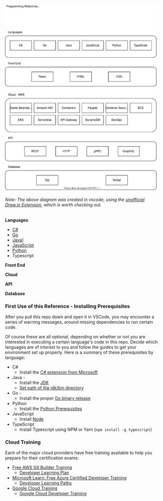 ![HoodCodes Reference Topics](assets/Topics.svg)

###### _Note: The above diagram was created in vscode, using the [unofficial Draw.io Extension](https://marketplace.visualstudio.com/items?itemName=hediet.vscode-drawio), which is worth checking out._

**Languages**

- [C#](./charp/)
- [Go](./go./)
- [Java](./java/)]
- [JavaScript](./javascript/)
- [Python](./python/)
- Typescript

**Front End**

**Cloud**

**API**

**Database**

### First Use of this Reference - Installing Prerequisites

After you pull this repo down and open it in VSCode, you may encounter a series of warning messages, around missing dependencies to run certain code.

Of course these are all optional, depending on whether or not you are interested in executing a certain language's code in this repo. Decide which languages are of interest to you and follow the guides to get your environment set up properly. Here is a summary of these prerequisites by language:

- C#
  - Install the [C# extension from Microsoft](https://marketplace.visualstudio.com/items?itemName=ms-dotnettools.csharp)
- Java -
  - Install the [JDK](https://www.oracle.com/java/technologies/downloads/)
  - [Set path of the jdk/bin directory](http://www.javatpoint.com/how-to-set-path-in-java)
- Go -
  - Install the proper [Go binary release](https://go.dev/dl/)
- Python
  - Install the [Python Prerequisites](https://code.visualstudio.com/docs/python/python-tutorial#_prerequisites)
- JavaScript
  - Install [Node](https://nodejs.org/en/)
- TypeScript
  - Install Typescript using NPM or Yarn (`npm install -g typescript`)

### Cloud Training

Each of the major cloud providers have free training available to help you prepare for their certification exams:

- [Free AWS Sill Builder Training](https://explore.skillbuilder.aws/learn)
  - [Developer Learning Plan](https://explore.skillbuilder.aws/learn/public/learning_plan/view/84/developer-learning-plan)
- [Microsoft Learn: Free Azure Certified Developer Training](https://docs.microsoft.com/en-us/learn/azure/)
  - [Developer Learning Paths](https://docs.microsoft.com/en-us/learn/roles/developer)
- [Google Cloud Training](https://community.c2cglobal.com/product-updates)
  - [Google Cloud Developer Training](https://docs.microsoft.com/en-us/learn/roles/developer)
